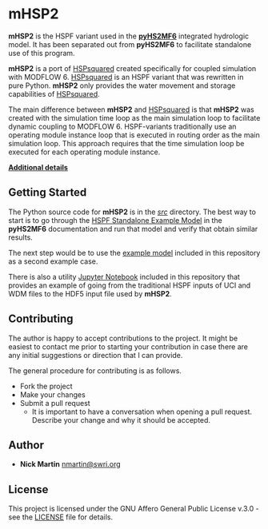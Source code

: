 # mHSP2

**mHSP2** is the HSPF variant used in the [**pyHS2MF6**](https://nmartin198.github.io/pyHS2MF6/)
integrated hydrologic model. It has been separated out from **pyHS2MF6** 
to facilitate standalone use of this program.

**mHSP2** is a port of [HSPsquared](https://github.com/respec/HSPsquared) created 
specifically for coupled simulation with MODFLOW 6.
[HSPsquared](https://github.com/respec/HSPsquared) is an HSPF variant 
that was rewritten in pure Python. **mHSP2** only provides the water 
movement and storage capabilities of [HSPsquared](https://github.com/respec/HSPsquared).

The main difference between **mHSP2** and [HSPsquared](https://github.com/respec/HSPsquared) 
is that **mHSP2** was created with the simulation time loop as 
the main simulation loop to facilitate dynamic coupling to MODFLOW 6. 
HSPF-variants traditionally use an operating module instance loop that 
is executed in routing order as the main simulation loop. This approach 
requires that the time simulation loop be executed for each operating 
module instance.

[**Additional details**](https://nmartin198.github.io/pyHS2MF6/mHSP2.html)


## Getting Started

The Python source code for **mHSP2** is in the [*src*](https://github.com/nmartin198/mHSP2/tree/main/src) 
directory. The best way to start is to go through the 
[HSPF Standalone Example Model](https://nmartin198.github.io/pyHS2MF6/cs_sa_HSPF.html) 
in the **pyHS2MF6** documentation and run that model and verify that obtain 
similar results.

The next step would be to use the [example model](https://github.com/nmartin198/mHSP2/tree/main/example_input) 
included in this repository as a second example case.

There is also a utility [Jupyter Notebook](https://github.com/nmartin198/mHSP2/tree/main/jupyter_notebooks/Conv_pyHSPF_HSP2.ipynb) 
included in this repository that provides an example of going 
from the traditional HSPF inputs of UCI and WDM files to the HDF5 
input file used by **mHSP2**.

## Contributing

The author is happy to accept contributions to the project. It might be easiest to contact me prior to starting your contribution in case there are any initial suggestions or direction that I can provide.

The general procedure for contributing is as follows.

- Fork the project
- Make your changes
- Submit a pull request
    - It is important to have a conversation when opening a pull request. Describe your change and why it should be accepted.

## Author

* **Nick Martin** nmartin@swri.org

## License

This project is licensed under the GNU Affero General Public License v.3.0 - see the [LICENSE](LICENSE) file for details.
